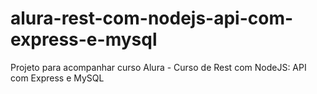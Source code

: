 # alura-rest-com-nodejs-api-com-express-e-mysql
Projeto para acompanhar curso Alura - Curso de Rest com NodeJS: API com Express e MySQL
